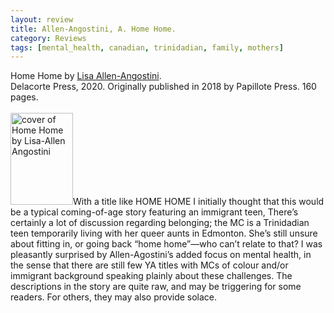 ```yaml
---
layout: review
title: Allen-Angostini, A. Home Home.
category: Reviews
tags: [mental_health, canadian, trinidadian, family, mothers]
---
```

<span class="title">Home Home</span> by <a href="http://lisaallen-agostini.com/" target="_blank">Lisa Allen-Angostini</a>.<br>
<span class="publisher">Delacorte Press, 2020. Originally published in 2018 by Papillote Press. 160 pages.</span><br><br>
<span class="book1"><img src="https://lisaallen-agostini.com/wp-content/uploads/2020/08/home-home-new-cover.jpg" width="100" height="147" alt="cover of Home Home by Lisa-Allen Angostini"></span>With a title like HOME HOME I initially thought that this would be a typical coming-of-age story featuring an immigrant teen, There’s certainly a lot of discussion regarding belonging; the MC is a Trinidadian teen temporarily living with her queer aunts in Edmonton. She’s still unsure about fitting in, or going back “home home”—who can’t relate to that? I was pleasantly surprised by Allen-Agostini’s added focus on mental health, in the sense that there are still few YA titles with MCs of colour and/or immigrant background speaking plainly about these challenges. The descriptions in the story are quite raw, and may be triggering for some readers. For others, they may also provide solace.
